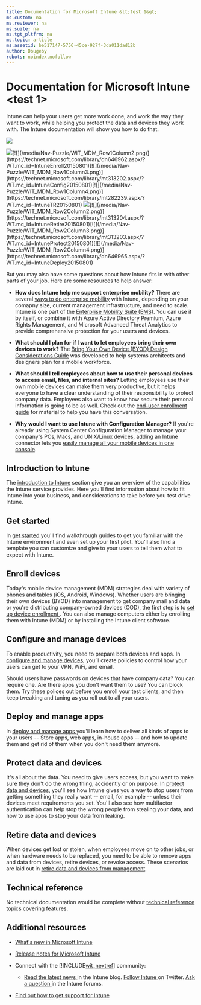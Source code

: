```yaml
---
title: Documentation for Microsoft Intune &lt;test 1&gt;
ms.custom: na
ms.reviewer: na
ms.suite: na
ms.tgt_pltfrm: na
ms.topic: article
ms.assetid: be517147-5756-45ce-927f-3da011dad12b
author: Dougeby
robots: noindex,nofollow
---
```

# Documentation for Microsoft Intune &lt;test 1&gt;
Intune can help your users get more work done, and work the way they want to work, while helping you protect the data and devices they work with. The Intune documentation will show you how to do that.

![](/media/WIT_MDM_Banner.png)

[![](/media/Nav-Puzzle/WIT_MDM_Row1Column1.png)](https://technet.microsoft.com/en-US/library/mt422985(TechNet.10).aspx)[![](/media/Nav-Puzzle/WIT_MDM_Row1Column2.png)](https://technet.microsoft.com/library/dn646962.aspx/?WT.mc_id=IntuneEnroll20150801)[![](/media/Nav-Puzzle/WIT_MDM_Row1Column3.png)](https://technet.microsoft.com/library/mt313202.aspx/?WT.mc_id=IntuneConfig20150801)[![](/media/Nav-Puzzle/WIT_MDM_Row1Column4.png)](https://technet.microsoft.com/library/mt282239.aspx/?WT.mc_id=IntuneTR20150801)
[![](/media/Nav-Puzzle/WIT_MDM_Row2Column1.png)](https://technet.microsoft.com/en-US/library/mt483702(TechNet.10).aspx)[![](/media/Nav-Puzzle/WIT_MDM_Row2Column2.png)](https://technet.microsoft.com/library/mt313204.aspx/?WT.mc_id=IntuneRetire20150801)[![](/media/Nav-Puzzle/WIT_MDM_Row2Column3.png)](https://technet.microsoft.com/library/mt313203.aspx/?WT.mc_id=IntuneProtect20150801)[![](/media/Nav-Puzzle/WIT_MDM_Row2Column4.png)](https://technet.microsoft.com/library/dn646965.aspx/?WT.mc_id=IntuneDeploy20150801)

But you may also have some questions about how Intune fits in with other parts of your job. Here are some resources to help answer:

-   **How does Intune help me support enterprise mobility?** There are several [ways to do enterprise mobility](https://technet.microsoft.com/library/dn957912.aspx) with Intune, depending on your comapny size, current management infrastructure, and need to scale. Intune is one part of the [Enterprise Mobility Suite (EMS)](http://www.microsoft.com/en-us/server-cloud/enterprise-mobility/overview.aspx). You can use it by itself, or combine it with Azure Active Directory Premium, Azure Rights Management, and Microsoft Advanced Threat Analytics to provide comprehensive protection for your users and devices.

-   **What should I plan for if I want to let employees bring their own devices to work?** The [Bring Your Own Device (BYOD) Design Considerations Guide](https://technet.microsoft.com/en-us/library/dn656905.aspx) was developed to help systems architects and designers plan for a mobile workforce.

-   **What should I tell employees about how to use their personal devices to  access email, files, and internal sites?** Letting employees use their own  mobile devices can make them very productive, but it helps  everyone to have a clear understanding of their responsibility to protect company data. Employees also want to know how secure their personal information is going to be as well. Check out the [end-user enrollment guide](http://aka.ms/b3ml2) for material to help you have this conversation.

-   **Why would I want to use Intune with Configuration Manager?** If you're already using System Center Configuration Manager to manage your company's PCs, Macs, and UNIX/Linux devices, adding an Intune connector lets you [easily manage all your mobile devices in one console](https://technet.microsoft.com/en-US/library/mt243476.aspx).

## Introduction to Intune
The [introduction to Intune](https://technet.microsoft.com/library/dn646960(TechNet.10).aspx) section give you an overview of the  capabilities the Intune service provides. Here you’ll find information about how to fit Intune into your business, and considerations to take before you test drive Intune.

## Get started
In [get started](https://technet.microsoft.com/library/dn646953(TechNet.10).aspx) you'll find walkthrough guides to get you familiar with the Intune environment and even set up your first pilot. You'll also find a template you can customize and give to your users to tell them what to expect with Intune.

## Enroll devices
Today's mobile device management (MDM) strategies deal with variety of phones and tables (iOS, Android, Windows). Whether users are bringing their own devices (BYOD) into management to get company mail and data or you're distributing company-owned devices (COD), the first step is to [set up device enrollment ](https://technet.microsoft.com/library/dn646962(TechNet.10).aspx). You can also manage computers either by enrolling them with Intune (MDM) or by installing the Intune client software.

## Configure and manage devices
To enable productivity, you need to prepare both devices and apps. In [configure and manage devices](https://technet.microsoft.com/library/mt313202(TechNet.10).aspx), you’ll create policies to control how your users can get to your VPN, WiFi, and email.

Should users have passwords on devices that have company data? You can require one. Are there apps you don't want them to use? You can block them. Try these polices out before you enroll your test clients, and then keep tweaking and tuning as you roll out to all your users.

## Deploy and manage apps
In [deploy and manage  apps ](https://technet.microsoft.com/library/dn646965(TechNet.10).aspx) you'll learn how to deliver all kinds of apps to your users -- Store apps, web apps, in-house apps -- and how to update them and get rid of them when you don't need them anymore.

## Protect data and devices
It's all about the data. You need to give users access, but you want to make sure they don't do the wrong thing, accidently or on purpose. In [protect data and devices](https://technet.microsoft.com/library/mt313203(TechNet.10).aspx), you'll see how Intune gives you a way to stop users from getting something they really want -- email, for example -- unless their devices meet requirements you set. You'll also see how multifactor authentication can help stop the wrong people from stealing your data, and how to use apps to stop your data from leaking.

## Retire data and devices
When devices get lost or stolen, when employees move on to other jobs, or when hardware needs to be replaced, you need to be able to remove apps and data from devices, retire devices, or revoke access. These scenarios are laid out in [retire data and devices from management](https://technet.microsoft.com/library/mt313204(TechNet.10).aspx).

## Technical reference
No technical documentation would be complete without [technical reference](https://technet.microsoft.com/library/mt282239(TechNet.10).aspx) topics covering features.

## Additional resources

-   [What's new in Microsoft Intune](what-s-new-in-microsoft-intune.md)

-   [Release notes for Microsoft Intune](release-notes-for-microsoft-intune.md)

-   Connect with the [!INCLUDE[wit_nextref](/includes/wit_nextref_md.md)] community:

    -   [Read the latest news ](http://blogs.technet.com/b/microsoftintune/) in the Intune blog. [Follow Intune ](https://twitter.com/MSIntune) on Twitter. [Ask a question ](http://go.microsoft.com/fwlink/?LinkID=232998) in the Intune forums.

-   [Find out how to get support for Intune](http://technet.microsoft.com/library/dn646963.aspx#OPEN)


